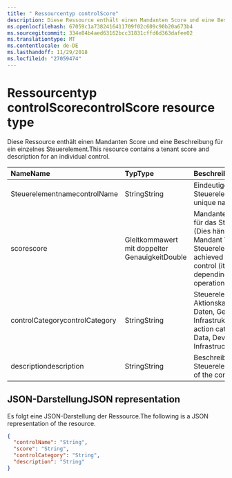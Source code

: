 ```yaml
---
title: " Ressourcentyp controlScore"
description: Diese Ressource enthält einen Mandanten Score und eine Beschreibung für ein einzelnes Steuerelement.
ms.openlocfilehash: 67059c1a7382416411709f02c609c90b20a673b4
ms.sourcegitcommit: 334e84b4aed63162bcc31831cffd6d363dafee02
ms.translationtype: MT
ms.contentlocale: de-DE
ms.lasthandoff: 11/29/2018
ms.locfileid: "27059474"
---
```

#  <a name="controlscore-resource-type"></a><span data-ttu-id="63a98-103">Ressourcentyp controlScore</span><span class="sxs-lookup"><span data-stu-id="63a98-103">controlScore resource type</span></span>

<span data-ttu-id="63a98-104">Diese Ressource enthält einen Mandanten Score und eine Beschreibung für ein einzelnes Steuerelement.</span><span class="sxs-lookup"><span data-stu-id="63a98-104">This resource contains a tenant score and description for an individual control.</span></span>

|<span data-ttu-id="63a98-105">Name</span><span class="sxs-lookup"><span data-stu-id="63a98-105">Name</span></span> |<span data-ttu-id="63a98-106">Typ</span><span class="sxs-lookup"><span data-stu-id="63a98-106">Type</span></span> |<span data-ttu-id="63a98-107">Beschreibung</span><span class="sxs-lookup"><span data-stu-id="63a98-107">Description</span></span> |
|:--|:--|:--|
|   <span data-ttu-id="63a98-108">Steuerelementname</span><span class="sxs-lookup"><span data-stu-id="63a98-108">controlName</span></span> |   <span data-ttu-id="63a98-109">String</span><span class="sxs-lookup"><span data-stu-id="63a98-109">String</span></span>  |   <span data-ttu-id="63a98-110">Eindeutiger Name des Steuerelements</span><span class="sxs-lookup"><span data-stu-id="63a98-110">Control unique name</span></span> |
|   <span data-ttu-id="63a98-111">score</span><span class="sxs-lookup"><span data-stu-id="63a98-111">score</span></span>   |   <span data-ttu-id="63a98-112">Gleitkommawert mit doppelter Genauigkeit</span><span class="sxs-lookup"><span data-stu-id="63a98-112">Double</span></span>  |  <span data-ttu-id="63a98-113">Mandanten erreicht Score für das Steuerelement (Dies hängt Tag je nach Mandant Vorgänge auf das Steuerelement).</span><span class="sxs-lookup"><span data-stu-id="63a98-113">Tenant achieved score for the control (it varies day by day depending on tenant operations on the control).</span></span> |
|   <span data-ttu-id="63a98-114">controlCategory</span><span class="sxs-lookup"><span data-stu-id="63a98-114">controlCategory</span></span> |   <span data-ttu-id="63a98-115">String</span><span class="sxs-lookup"><span data-stu-id="63a98-115">String</span></span>  |  <span data-ttu-id="63a98-116">Steuerelement-Aktionskategorie (Identität, Daten, Gerät, Apps, Infrastruktur).</span><span class="sxs-lookup"><span data-stu-id="63a98-116">Control action category (Identity, Data, Device, Apps, Infrastructure).</span></span> |
|   <span data-ttu-id="63a98-117">description</span><span class="sxs-lookup"><span data-stu-id="63a98-117">description</span></span> |   <span data-ttu-id="63a98-118">String</span><span class="sxs-lookup"><span data-stu-id="63a98-118">String</span></span>  |  <span data-ttu-id="63a98-119">Beschreibung des Steuerelements.</span><span class="sxs-lookup"><span data-stu-id="63a98-119">Description of the control.</span></span> |

## <a name="json-representation"></a><span data-ttu-id="63a98-120">JSON-Darstellung</span><span class="sxs-lookup"><span data-stu-id="63a98-120">JSON representation</span></span>

<span data-ttu-id="63a98-121">Es folgt eine JSON-Darstellung der Ressource.</span><span class="sxs-lookup"><span data-stu-id="63a98-121">The following is a JSON representation of the resource.</span></span>

<!-- {
  "blockType": "resource",
  "optionalProperties": [

  ],
  "@odata.type": "microsoft.graph.controlScore"
}-->

```json
{
  "controlName": "String",
  "score": "String",
  "controlCategory": "String",
  "description": "String"
}

```


<!-- {
  "type": "#page.annotation",
  "description": "controlScore resource",
  "keywords": "",
  "section": "documentation",
  "tocPath": ""
}-->
